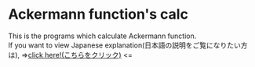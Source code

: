 # Ackermann function's calc

This is the programs which calculate Ackermann function.
<br>
If you want to view Japanese explanation(日本語の説明をご覧になりたい方は), =>[click here!(こちらをクリック)](https://github.com/tomokirin4016/Ackermann-function-s-calc/blob/main/README-ja.md) <=
